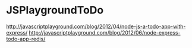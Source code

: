 JSPlaygroundToDo
================
http://javascriptplayground.com/blog/2012/04/node-js-a-todo-app-with-express/
http://javascriptplayground.com/blog/2012/06/node-express-todo-app-redis/
